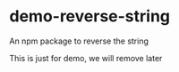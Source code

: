 # demo-reverse-string
An npm package to reverse the string

This is just for demo, we will remove later